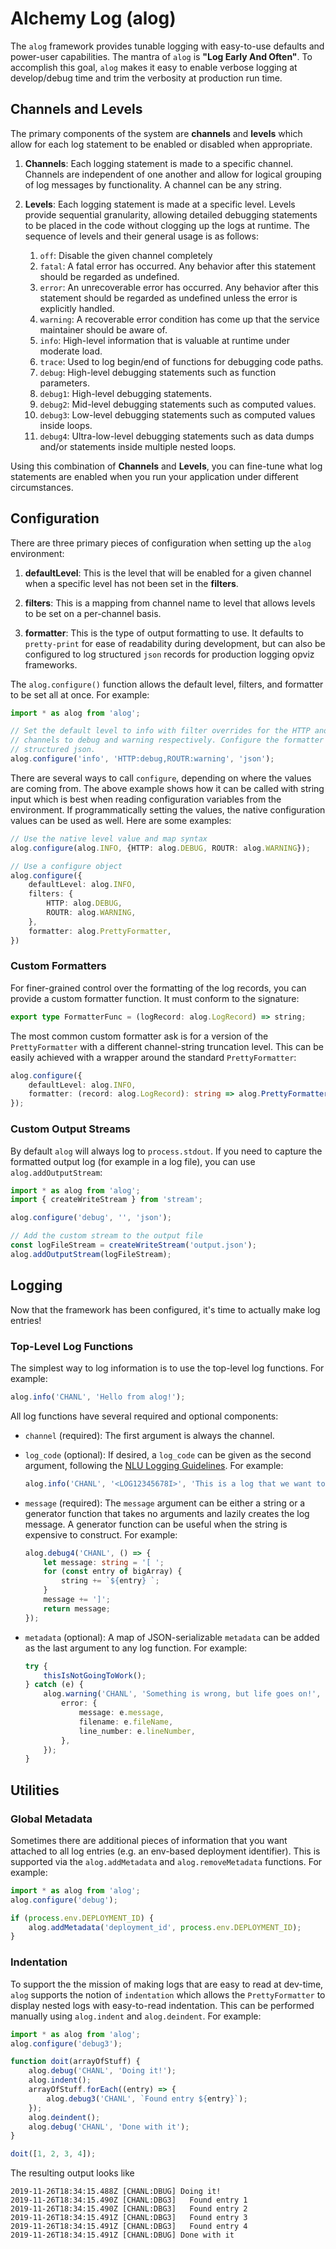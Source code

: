 # Alchemy Log (alog)
The `alog` framework provides tunable logging with easy-to-use defaults and power-user capabilities. The mantra of `alog` is **"Log Early And Often"**. To accomplish this goal, `alog` makes it easy to enable verbose logging at develop/debug time and trim the verbosity at production run time.

## Channels and Levels
The primary components of the system are **channels** and **levels** which allow for each log statement to be enabled or disabled when appropriate.

1. **Channels**: Each logging statement is made to a specific channel. Channels are independent of one another and allow for logical grouping of log messages by functionality. A channel can be any string.

1. **Levels**: Each logging statement is made at a specific level. Levels provide sequential granularity, allowing detailed debugging statements to be placed in the code without clogging up the logs at runtime. The sequence of levels and their general usage is as follows:

    1. `off`: Disable the given channel completely
    1. `fatal`: A fatal error has occurred. Any behavior after this statement should be regarded as undefined.
    1. `error`: An unrecoverable error has occurred. Any behavior after this statement should be regarded as undefined unless the error is explicitly handled.
    1. `warning`: A recoverable error condition has come up that the service maintainer should be aware of.
    1. `info`: High-level information that is valuable at runtime under moderate load.
    1. `trace`: Used to log begin/end of functions for debugging code paths.
    1. `debug`: High-level debugging statements such as function parameters.
    1. `debug1`: High-level debugging statements.
    1. `debug2`: Mid-level debugging statements such as computed values.
    1. `debug3`: Low-level debugging statements such as computed values inside loops.
    1. `debug4`: Ultra-low-level debugging statements such as data dumps and/or statements inside multiple nested loops.

Using this combination of **Channels** and **Levels**, you can fine-tune what log statements are enabled when you run your application under different circumstances.

## Configuration
There are three primary pieces of configuration when setting up the `alog` environment:

1. **defaultLevel**: This is the level that will be enabled for a given channel when a specific level has not been set in the **filters**.

1. **filters**: This is a mapping from channel name to level that allows levels to be set on a per-channel basis.

1. **formatter**: This is the type of output formatting to use. It defaults to `pretty-print` for ease of readability during development, but can also be configured to log structured `json` records for production logging opviz frameworks.

The `alog.configure()` function allows the default level, filters, and formatter to be set all at once. For example:

```ts
import * as alog from 'alog';

// Set the default level to info with filter overrides for the HTTP and ROUTR
// channels to debug and warning respectively. Configure the formatter to be
// structured json.
alog.configure('info', 'HTTP:debug,ROUTR:warning', 'json');
```

There are several ways to call `configure`, depending on where the values are coming from. The above example shows how it can be called with string input which is best when reading configuration variables from the environment. If programmatically setting the values, the native configuration values can be used as well. Here are some examples:

```ts
// Use the native level value and map syntax
alog.configure(alog.INFO, {HTTP: alog.DEBUG, ROUTR: alog.WARNING});

// Use a configure object
alog.configure({
    defaultLevel: alog.INFO,
    filters: {
        HTTP: alog.DEBUG,
        ROUTR: alog.WARNING,
    },
    formatter: alog.PrettyFormatter,
})
```

### Custom Formatters

For finer-grained control over the formatting of the log records, you can provide a custom formatter function. It must conform to the signature:

```ts
export type FormatterFunc = (logRecord: alog.LogRecord) => string;
```

The most common custom formatter ask is for a version of the `PrettyFormatter` with a different channel-string truncation level. This can be easily achieved with a wrapper around the standard `PrettyFormatter`:

```ts
alog.configure({
    defaultLevel: alog.INFO,
    formatter: (record: alog.LogRecord): string => alog.PrettyFormatter(record, 12),
});
```

### Custom Output Streams

By default `alog` will always log to `process.stdout`. If you need to capture the formatted output log (for example in a log file), you can use `alog.addOutputStream`:

```ts
import * as alog from 'alog';
import { createWriteStream } from 'stream';

alog.configure('debug', '', 'json');

// Add the custom stream to the output file
const logFileStream = createWriteStream('output.json');
alog.addOutputStream(logFileStream);
```

## Logging

Now that the framework has been configured, it's time to actually make log entries!

### Top-Level Log Functions

The simplest way to log information is to use the top-level log functions. For example:

```ts
alog.info('CHANL', 'Hello from alog!');
```

All log functions have several required and optional components:

* `channel` (required): The first argument is always the channel.
* `log_code` (optional): If desired, a `log_code` can be given as the second argument, following the [NLU Logging Guidelines](https://github.ibm.com/watson-nlu/nlu-documentation/blob/master/guidelines/logging_guidelines.md#log-codes). For example:

    ```ts
    alog.info('CHANL', '<LOG12345678I>', 'This is a log that we want to be able to look up in prod');
    ```

* `message` (required): The `message` argument can be either a string or a generator function that takes no arguments and lazily creates the log message. A generator function can be useful when the string is expensive to construct. For example:

    ```ts
    alog.debug4('CHANL', () => {
        let message: string = '[ ';
        for (const entry of bigArray) {
            string += `${entry} `;
        }
        message += ']';
        return message;
    });
    ```

* `metadata` (optional): A map of JSON-serializable `metadata` can be added as the last argument to any log function. For example:

    ```ts
    try {
        thisIsNotGoingToWork();
    } catch (e) {
        alog.warning('CHANL', 'Something is wrong, but life goes on!', {
            error: {
                message: e.message,
                filename: e.fileName,
                line_number: e.lineNumber,
            },
        });
    }
    ```

## Utilities

### Global Metadata

Sometimes there are additional pieces of information that you want attached to all log entries (e.g. an env-based deployment identifier). This is supported via the `alog.addMetadata` and `alog.removeMetadata` functions. For example:

```ts
import * as alog from 'alog';
alog.configure('debug');

if (process.env.DEPLOYMENT_ID) {
    alog.addMetadata('deployment_id', process.env.DEPLOYMENT_ID);
}
```

### Indentation

To support the the mission of making logs that are easy to read at dev-time, `alog` supports the notion of `indentation` which allows the `PrettyFormatter` to display nested logs with easy-to-read indentation. This can be performed manually using `alog.indent` and `alog.deindent`. For example:

```ts
import * as alog from 'alog';
alog.configure('debug3');

function doit(arrayOfStuff) {
    alog.debug('CHANL', 'Doing it!');
    alog.indent();
    arrayOfStuff.forEach((entry) => {
        alog.debug3('CHANL', `Found entry ${entry}`);
    });
    alog.deindent();
    alog.debug('CHANL', 'Done with it');
}

doit([1, 2, 3, 4]);
```

The resulting output looks like

```
2019-11-26T18:34:15.488Z [CHANL:DBUG] Doing it!
2019-11-26T18:34:15.490Z [CHANL:DBG3]   Found entry 1
2019-11-26T18:34:15.490Z [CHANL:DBG3]   Found entry 2
2019-11-26T18:34:15.491Z [CHANL:DBG3]   Found entry 3
2019-11-26T18:34:15.491Z [CHANL:DBG3]   Found entry 4
2019-11-26T18:34:15.491Z [CHANL:DBUG] Done with it
```
